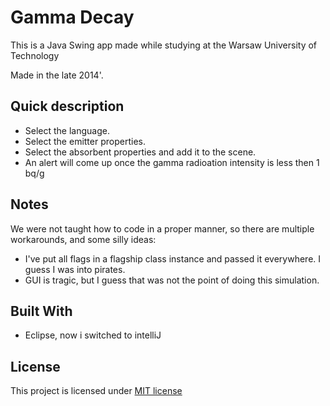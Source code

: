 # Gamma Decay

This is a Java Swing app made while studying at the Warsaw University of Technology

Made in the late 2014'.

## Quick description

* Select the language.
* Select the emitter properties.
* Select the absorbent properties and add it to the scene.
* An alert will come up once the gamma radioation intensity is less then 1 bq/g


## Notes

We were not taught how to code in a proper manner, so there are multiple workarounds, and some silly ideas:
* I've put all flags in a flagship class instance and passed it everywhere. I guess I was into pirates.
* GUI is tragic, but I guess that was not the point of doing this simulation.

## Built With

* Eclipse, now i switched to intelliJ

## License

This project is licensed under [MIT license](LICENSE)

